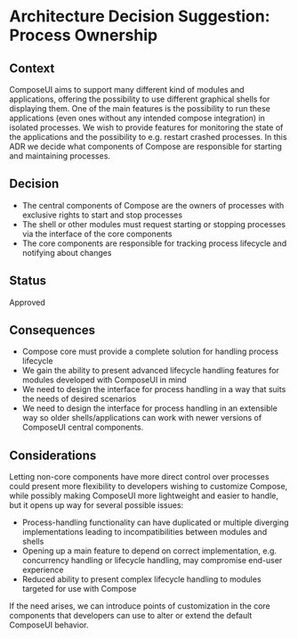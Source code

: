 # Architecture Decision Suggestion: Process Ownership

## Context
ComposeUI aims to support many different kind of modules and applications, offering the possibility to use different graphical shells for displaying them. One of the main features is the possibility to run these applications (even ones without any intended compose integration) in isolated processes. We wish to provide features for monitoring the state of the applications and the possibility to e.g. restart crashed processes. In this ADR we decide what components of Compose are responsible for starting and maintaining processes.

## Decision
 - The central components of Compose are the owners of processes with exclusive rights to start and stop processes
 - The shell or other modules must request starting or stopping processes via the interface of the core components
 - The core components are responsible for tracking process lifecycle and notifying about changes

## Status
Approved
 
## Consequences
 - Compose core must provide a complete solution for handling process lifecycle
 - We gain the ability to present advanced lifecycle handling features for modules developed with ComposeUI in mind
 - We need to design the interface for process handling in a way that suits the needs of desired scenarios
 - We need to design the interface for process handling in an extensible way so older shells/applications can work with newer versions of ComposeUI central components.

## Considerations
Letting non-core components have more direct control over processes could present more flexibility to developers wishing to customize Compose, while possibly making ComposeUI more lightweight and easier to handle, but it opens up way for several possible issues:
 - Process-handling functionality can have duplicated or multiple diverging implementations leading to incompatibilities between modules and shells
 - Opening up a main feature to depend on correct implementation, e.g. concurrency handling or lifecycle handling, may compromise end-user experience
 - Reduced ability to present complex lifecycle handling to modules targeted for use with Compose

If the need arises, we can introduce points of customization in the core components that developers can use to alter or extend the default ComposeUI behavior.